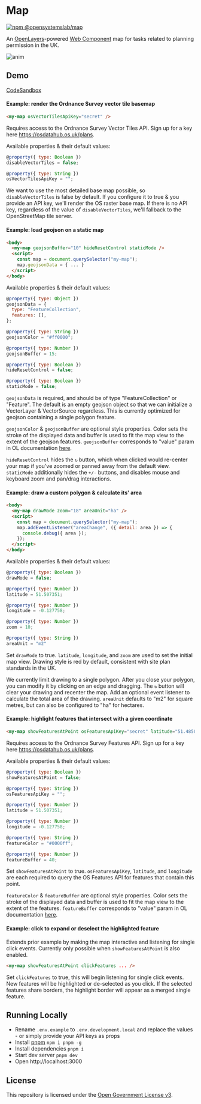 # Map

[![npm @opensystemslab/map](https://img.shields.io/npm/v/@opensystemslab/map?style=flat-square)](http://npm.im/@opensystemslab/map)

An [OpenLayers](https://openlayers.org/)-powered [Web Component](https://developer.mozilla.org/en-US/docs/Web/Web_Components) map for tasks related to planning permission in the UK.

![anim](https://user-images.githubusercontent.com/601961/128994212-11ffa793-5db4-4cac-a616-a2f949fe9360.gif)

## Demo

[CodeSandbox](https://codesandbox.io/s/confident-benz-rr0s9?file=/index.html)

#### Example: render the Ordnance Survey vector tile basemap

```html
<my-map osVectorTilesApiKey="secret" />
```

Requires access to the Ordnance Survey Vector Tiles API. Sign up for a key here https://osdatahub.os.uk/plans.

Available properties & their default values:
```js
@property({ type: Boolean })
disableVectorTiles = false;

@property({ type: String })
osVectorTilesApiKey = "";
```

We want to use the most detailed base map possible, so `disableVectorTiles` is false by default. If you configure it to true & you provide an API key, we'll render the OS raster base map. If there is no API key, regardless of the value of `disableVectorTiles`, we'll fallback to the OpenStreetMap tile server.

#### Example: load geojson on a static map

```html
<body>
  <my-map geojsonBuffer="10" hideResetControl staticMode />
  <script>
    const map = document.querySelector("my-map");
    map.geojsonData = { ... }
  </script>
</body>
```

Available properties & their default values:
```js
@property({ type: Object })
geojsonData = {
  type: "FeatureCollection",
  features: [],
};

@property({ type: String })
geojsonColor = "#ff0000";

@property({ type: Number })
geojsonBuffer = 15;

@property({ type: Boolean })
hideResetControl = false;

@property({ type: Boolean })
staticMode = false;
```

`geojsonData` is required, and should be of type "FeatureCollection" or "Feature". The default is an empty geojson object so that we can initialize a VectorLayer & VectorSource regardless. This is currently optimized for geojson containing a single polygon feature.

`geojsonColor` & `geojsonBuffer` are optional style properties. Color sets the stroke of the displayed data and buffer is used to fit the map view to the extent of the geojson features. `geojsonBuffer` corresponds to "value" param in OL documentation [here](https://openlayers.org/en/latest/apidoc/module-ol_extent.html#.buffer).

`hideResetControl` hides the `↻` button, which when clicked would re-center your map if you've zoomed or panned away from the default view. `staticMode` additionally hides the `+/-` buttons, and disables mouse and keyboard zoom and pan/drag interactions.

#### Example: draw a custom polygon & calculate its' area

```html
<body>
  <my-map drawMode zoom="18" areaUnit="ha" />
  <script>
    const map = document.querySelector("my-map");
    map.addEventListener("areaChange", ({ detail: area }) => {
      console.debug({ area });
    });
  </script>
</body>
```

Available properties & their default values:
```js
@property({ type: Boolean })
drawMode = false;

@property({ type: Number })
latitude = 51.507351;

@property({ type: Number })
longitude = -0.127758;

@property({ type: Number })
zoom = 10;

@property({ type: String })
areaUnit = "m2"
```

Set `drawMode` to true. `latitude`, `longitude`, and `zoom` are used to set the initial map view. Drawing style is red by default, consistent with site plan standards in the UK.

We currently limit drawing to a single polygon. After you close your polygon, you can modify it by clicking on an edge and dragging. The `↻` button will clear your drawing and recenter the map. Add an optional event listener to calculate the total area of the drawing. `areaUnit` defaults to "m2" for square metres, but can also be configured to "ha" for hectares.

#### Example: highlight features that intersect with a given coordinate

```html
<my-map showFeaturesAtPoint osFeaturesApiKey="secret" latitude="51.4858363" longitude="-0.0761246" featureColor="#8a2be2" />
```

Requires access to the Ordnance Survey Features API. Sign up for a key here https://osdatahub.os.uk/plans. 

Available properties & their default values:
```js
@property({ type: Boolean })
showFeaturesAtPoint = false;

@property({ type: String })
osFeaturesApiKey = "";

@property({ type: Number })
latitude = 51.507351;

@property({ type: Number })
longitude = -0.127758;

@property({ type: String })
featureColor = "#0000ff";

@property({ type: Number })
featureBuffer = 40;
```

Set `showFeaturesAtPoint` to true. `osFeaturesApiKey`, `latitude`, and `longitude` are each required to query the OS Features API for features that contain this point.

`featureColor` & `featureBuffer` are optional style properties. Color sets the stroke of the displayed data and buffer is used to fit the map view to the extent of the features. `featureBuffer` corresponds to "value" param in OL documentation [here](https://openlayers.org/en/latest/apidoc/module-ol_extent.html#.buffer).

#### Example: click to expand or deselect the highlighted feature

Extends prior example by making the map interactive and listening for single click events. Currently only possible when `showFeaturesAtPoint` is also enabled.

```html
<my-map showFeaturesAtPoint clickFeatures ... />
```

Set `clickFeatures` to true, this will begin listening for single click events. New features will be highlighted or de-selected as you click. If the selected features share borders, the highlight border will appear as a merged single feature.

## Running Locally

- Rename `.env.example` to `.env.development.local` and replace the values - or simply provide your API keys as props
- Install [pnpm](https://pnpm.io) `npm i pnpm -g`
- Install dependencies `pnpm i`
- Start dev server `pnpm dev`
- Open http://localhost:3000

## License

This repository is licensed under the [Open Government License v3](http://www.nationalarchives.gov.uk/doc/open-government-licence/version/3/).
